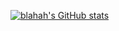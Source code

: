 [![blahah's GitHub stats](https://github-readme-stats.vercel.app/api?username=blahah)](https://github.com/blahah/github-readme-stats)
